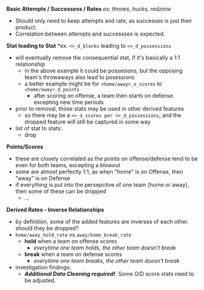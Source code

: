 **Basic Attempts / Successess / Rates**
*ex: throws, hucks, redzone*

 - Should only need to keep attempts and rate, as successes is just their product.
 - Correlation between attempts and successses is expected.
 
**Stat leading to Stat**
*ex: `<>_d_blocks` leading to `<>_d_possessions`

 - will eventually remove the consequential stat, if it's basically a 1:1 relationship
   - in the above example it could be possesions, but the opposing team's throwaways also lead to posessions
   - a better example might be for `<home/away>_o_scores` to `<home/away>_d_points`
     - after scoring on offense, a team then starts on defense. excepting new time periods
 - prior to removal, those stats may be used in other derived features
   - so there may be a `<>_d_scores per <>_d_possessions`, and the dropped feature will still be captured in some way
 - list of stat to stats:
   - drop
   
**Points/Scores**

 - these are closely correlated as the points on offense/defense tend to be even for both teams, excepting a blowout
 - some are almost perfectly 1:1, as when "home" is on Offense, then "away" is on Defense
 - if everything is put into the persepctive of one team (home or away), then some of these can be dropped
   - ...
   
 
**Derived Rates - Inverse Relationships**

 - by definition, some of the added features are inverses of each other. should they be dropped?
 - `home/away_hold_rate` vs `away/home_break_rate`
   - **hold** when a team on offense scores
     - *everytime one team holds, the other team doesn't break*
   - **break** when a team on defense scores
     - *everytime one team breaks, the other team doesn't break*
 - investigation findings:
   - ***Additional Data Cleaning required!***. Some O/D score stats need to be adjusted.